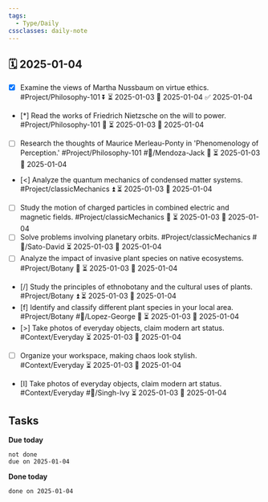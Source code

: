 ```yaml
---
tags:
  - Type/Daily
cssclasses: daily-note
---
```


## 🗓️ 2025-01-04

- [x] Examine the views of Martha Nussbaum on virtue ethics. #Project/Philosophy-101 ⏬ ⏳ 2025-01-03 📅 2025-01-04 ✅ 2025-01-04
- [*] Read the works of Friedrich Nietzsche on the will to power. #Project/Philosophy-101 🔺 ⏳ 2025-01-03 📅 2025-01-04
- [ ] Research the thoughts of Maurice Merleau-Ponty in 'Phenomenology of Perception.' #Project/Philosophy-101 #👤/Mendoza-Jack 🔼 ⏳ 2025-01-03 📅 2025-01-04
- [<] Analyze the quantum mechanics of condensed matter systems. #Project/classicMechanics ⏫ ⏳ 2025-01-03 📅 2025-01-04
- [ ] Study the motion of charged particles in combined electric and magnetic fields. #Project/classicMechanics 🔽 ⏳ 2025-01-03 📅 2025-01-04
- [ ] Solve problems involving planetary orbits. #Project/classicMechanics #👤/Sato-David ⏳ 2025-01-03 📅 2025-01-04
- [ ] Analyze the impact of invasive plant species on native ecosystems. #Project/Botany 🔽 ⏳ 2025-01-03 📅 2025-01-04
- [/] Study the principles of ethnobotany and the cultural uses of plants. #Project/Botany ⏫ ⏳ 2025-01-03 📅 2025-01-04
- [f] Identify and classify different plant species in your local area. #Project/Botany #👤/Lopez-George 🔺 ⏳ 2025-01-03 📅 2025-01-04
- [>] Take photos of everyday objects, claim modern art status. #Context/Everyday ⏳ 2025-01-03 📅 2025-01-04
- [ ] Organize your workspace, making chaos look stylish. #Context/Everyday ⏳ 2025-01-03 📅 2025-01-04
- [I] Take photos of everyday objects, claim modern art status. #Context/Everyday #👤/Singh-Ivy ⏳ 2025-01-03 📅 2025-01-04

## Tasks

**Due today**

```tasks
not done
due on 2025-01-04
```

**Done today**

```tasks
done on 2025-01-04
```
            